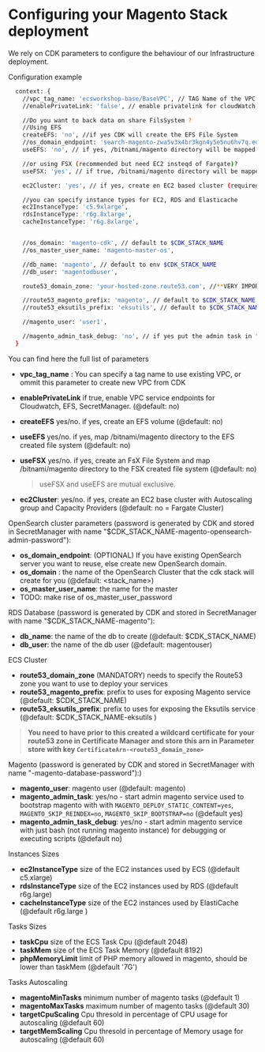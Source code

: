 # Configuring your Magento Stack deployment

We rely on CDK parameters to configure the behaviour of our Infrastructure deployment.

Configuration example


```bash
  context: {
    //vpc_tag_name: 'ecsworkshop-base/BaseVPC', // TAG Name of the VPC to create the cluster into (or 'default' or comment to create new one)
    //enablePrivateLink: 'false', // enable privatelink for cloudWatch, SecretManager and EFS

    //Do you want to back data on share FilsSystem ?
    //Using EFS
    createEFS: 'no', //if yes CDK will create the EFS File System
    //os_domain_endpoint: 'search-magento-zwa5v3x4br3kgn4y5e5nu6hv7q.eu-west-1.es.amazonaws.com', // with CreateEFS=false, ou can Use Existing OS domain
    useEFS: 'no', // if yes, /bitnami/magento directory will be mapped to a new empty EFS volume.

    //or using FSX (recommended but need EC2 insteqd of Fargate)?
    useFSX: 'yes', // if true, /bitnami/magento directory will be mapped to a new empty FSX volume.

    ec2Cluster: 'yes', // if yes, create en EC2 based cluster (required for FsX), if no create Fargate cluster

    //you can specify instance types for EC2, RDS and Elasticache
    ec2InstanceType: 'c5.9xlarge',
    rdsInstanceType: 'r6g.8xlarge',
    cacheInstanceType: 'r6g.8xlarge',


    //os_domain: 'magento-cdk', // default to $CDK_STACK_NAME
    //os_master_user_name: 'magento-master-os',

    //db_name: 'magento', // default to env $CDK_STACK_NAME
    //db_user: 'magentodbuser',

    route53_domain_zone: 'your-hosted-zone.route53.com', //**VERY IMPORTANT** it willnot work without a valid route53 hosted zone for https

    //route53_magento_prefix: 'magento', // default to $CDK_STACK_NAME
    //route53_eksutils_prefix: 'eksutils', // default to $CDK_STACK_NAME-eksutils

    //magento_user: 'user1',

    //magento_admin_task_debug: 'no', // if yes put the admin task in "do nothing" so that you can manually connect and setup manually
  }
```

You can find here the full list of parameters

- **vpc_tag_name** : You can specify a tag name to use existing VPC, or ommit this parameter to create new VPC from CDK
- **enablePrivateLink** if true, enable VPC service endpoints for Cloudwatch, EFS, SecretManager. (@default: no)
- **createEFS** yes/no. if yes, create an EFS volume (@default: no)
- **useEFS** yes/no. if yes, map /bitnami/magento directory to the EFS created file system (@default: no)
- **useFSX** yes/no. if yes, create an FsX File System and map /bitnami/magento directory to the FSX created file system (@default: no)

  > useFSX and useEFS are mutual exclusive.

- **ec2Cluster**: yes/no. if yes, create an EC2 base cluster with Autoscaling group and Capacity Providers (@default: no = Fargate Cluster)

OpenSearch cluster parameters (password is generated by CDK and stored in SecretManager with name "$CDK_STACK_NAME-magento-opensearch-admin-password"):

- **os_domain_endpoint**: (OPTIONAL) If you have existing OpenSearch server you want to reuse, else create new OpenSearch domain.
- **os_domain** : the name of the OpenSearch Cluster that the cdk stack will create for you (@default: <stack_name>)
- **os_master_user_name**: the name for the master
- TODO: make rise of os_master_user_password

RDS Database (password is generated by CDK and stored in SecretManager with name "$CDK_STACK_NAME-magento"):

- **db_name**: the name of the db to create (@default: $CDK_STACK_NAME)
- **db_user**: the name of the db user (@default: magentouser)

ECS Cluster

- **route53_domain_zone** (MANDATORY) needs to specify the Route53 zone you want to use to deploy your services
- **route53_magento_prefix**: prefix to uses for exposing Magento service (@default: $CDK_STACK_NAME)
- **route53_eksutils_prefix**: prefix to uses for exposing the Eksutils service (@default: $CDK_STACK_NAME-eksutils )

> **You need to have prior to this created a wildcard certificate for your route53 zone in Certificate Manager and store this arn in Parameter store with key `CertificateArn-<route53_domain_zone>`**

Magento (password is generated by CDK and stored in SecretManager with name "<stackname>-magento-database-password"):)

- **magento_user**: magento user (@default: magento)
- **magento_admin_task**: yes/no - start admin magento service used to bootstrap magento with with `MAGENTO_DEPLOY_STATIC_CONTENT=yes`, `MAGENTO_SKIP_REINDEX=no`, `MAGENTO_SKIP_BOOTSTRAP=no` (@default yes)
- **magento_admin_task_debug**: yes/no - start admin magento service with just bash (not running magento instance) for debugging or executing scripts (@default no)

Instances Sizes
- **ec2InstanceType** size of the EC2 instances used by ECS (@default c5.xlarge)
- **rdsInstanceType** size of the EC2 instances used by RDS (@default r6g.large)
- **cacheInstanceType** size of the EC2 instances used by ElastiCache (@default r6g.large )

Tasks Sizes
- **taskCpu** size of the ECS Task Cpu (@default 2048)
- **taskMem** size of the ECS Task Memory (@default 8192)
- **phpMemoryLimit** limit of PHP memory allowed in magento, should be lower than taskMem (@default '7G')

Tasks Autoscaling

- **magentoMinTasks** minimum number of magento tasks (@default 1)
- **magentoMaxTasks** maximum number of magento tasks (@default 30)
- **targetCpuScaling** Cpu thresold in percentage of CPU usage for autoscaling (@default 60)
- **targetMemScaling** Cpu thresold in percentage of Memory usage for autoscaling (@default 60)